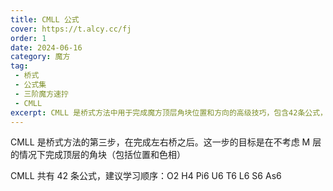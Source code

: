 ```yaml
---
title: CMLL 公式
cover: https://t.alcy.cc/fj
order: 1
date: 2024-06-16
category: 魔方
tag: 
 - 桥式
 - 公式集
 - 三阶魔方速拧
 - CMLL
excerpt: CMLL 是桥式方法中用于完成魔方顶层角块位置和方向的高级技巧，包含42条公式，覆盖所有顶层角块的排列和方向问题。
---
```


CMLL 是桥式方法的第三步，在完成左右桥之后。这一步的目标是在不考虑 M 层的情况下完成顶层的角块（包括位置和色相）

CMLL 共有 42 条公式，建议学习顺序：O2 H4 Pi6 U6 T6 L6 S6 As6
